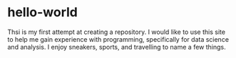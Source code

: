 # hello-world

Thsi is my first attempt at creating a repository. 
I would like to use this site to help me gain experience with programming, specifically for data science and analysis. 
I enjoy sneakers, sports, and travelling to name a few things. 

